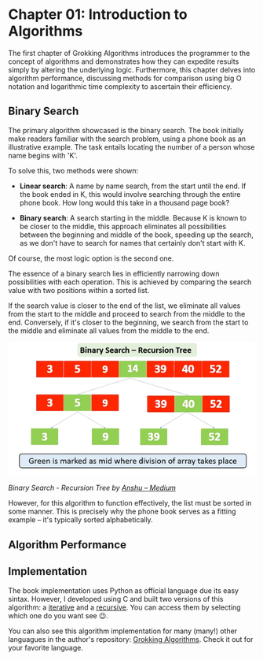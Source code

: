 # Chapter 01: Introduction to Algorithms

The first chapter of Grokking Algorithms introduces the programmer to the concept of algorithms and demonstrates how they can expedite results simply by altering the underlying logic. Furthermore, this chapter delves into algorithm performance, discussing methods for comparison using big O notation and logarithmic time complexity to ascertain their efficiency.

## Binary Search

The primary algorithm showcased is the binary search. The book initially make readers familiar with the search problem, using a phone book as an illustrative example. The task entails locating the number of a person whose name begins with 'K'.

To solve this, two methods were shown:

- **Linear search**: A name by name search, from the start until the end. If the book ended in K, this would involve searching through the entire phone book. How long would this take in a thousand page book?

- **Binary search**: A search starting in the middle. Because K is known to be closer to the middle, this approach eliminates all possibilities between the beginning and middle of the book, speeding up the search, as we don't have to search for names that certainly don't start with K.

Of course, the most logic option is the second one.

The essence of a binary search lies in efficiently narrowing down possibilities with each operation. This is achieved by comparing the search value with two positions within a sorted list.

If the search value is closer to the end of the list, we eliminate all values from the start to the middle and proceed to search from the middle to the end. Conversely, if it's closer to the beginning, we search from the start to the middle and eliminate all values from the middle to the end.

![Binary search tree](../resources/binary-search-tree.png)

_Binary Search - Recursion Tree by [Anshu &ndash; Medium](https://medium.com/@imanshu822/binary-search-and-its-powerful-applications-39ae7d7bca69)_

However, for this algorithm to function effectively, the list must be sorted in some manner. This is precisely why the phone book serves as a fitting example &ndash; it's typically sorted alphabetically.

## Algorithm Performance

## Implementation

The book implementation uses Python as official language due its easy sintax. However, I developed using C and built two versions of this algorithm: a [iterative](binary_search.c) and a [recursive](binary_seach_rec.c). You can access them by selecting which one do you want see 😉.

You can also see this algorithm implementation for many (many!) other languagues in the author's repository: [Grokking Algorithms](https://github.com/egonSchiele/grokking_algorithms). Check it out for your favorite language.
